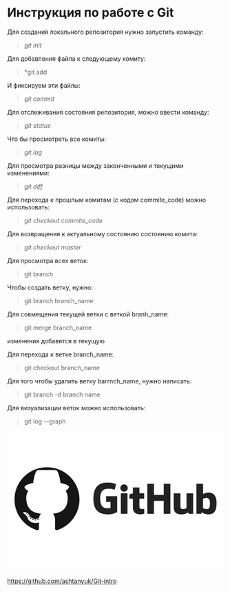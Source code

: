 # **Инструкция по работе с Git**
Для создания локального репозитория нужно запустить команду:
> *git init*

Для добавления файла к следующему комиту:
> *git add

И фиксируем эти файлы:
> *git commit*

Для отслеживания состояния репозитория, можно ввести команду:
> *git status*

Что бы просмотреть все комиты:
> *git log*

Для просмотра разницы между законченными и текущими изменениями:
> *git diff*

Для перехода к прошлым комитам (с кодом commite_code) можно использовать:
> *git checkout commite_code*

Для возвращения к актуальному состоянию состоянию комита:
> *git checkout master*

Для просмотра всех веток:
> git branch

Чтобы создать ветку, нужно:
> git branch branch_name

Для совмещения текущей ветки с веткой branh_name:
> git merge branch_name

изменения добавятся в текущую

Для перехода к ветке branch_name:
> git checkout branch_name

Для того чтобы удалить ветку barrnch_name, нужно написать:
> git branch -d branch name

Для визуализации веток можно использовать:
> git log --graph

![GitHub](0_Fz2VWlH1Vi6FFCsx.jpg)

https://github.com/ashtanyuk/Git-intro